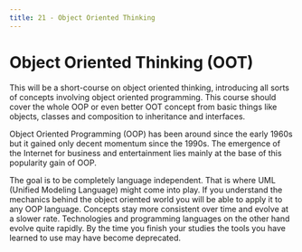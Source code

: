 ```yaml
---
title: 21 - Object Oriented Thinking
---
```


# Object Oriented Thinking (OOT)

This will be a short-course on object oriented thinking, introducing all sorts of concepts involving object oriented programming. This course should cover the whole OOP or even better OOT concept from basic things like objects, classes and composition to inheritance and interfaces.

Object Oriented Programming (OOP) has been around since the early 1960s but it gained only decent momentum since the 1990s. The emergence of the Internet for business and entertainment lies mainly at the base of this popularity gain of OOP.

The goal is to be completely language independent. That is where UML (Unified Modeling Language) might come into play. If you understand the mechanics behind the object oriented world you will be able to apply it to any OOP language. Concepts stay more consistent over time and evolve at a slower rate. Technologies and programming languages on the other hand evolve quite rapidly. By the time you finish your studies the tools you have learned to use may have become deprecated.

